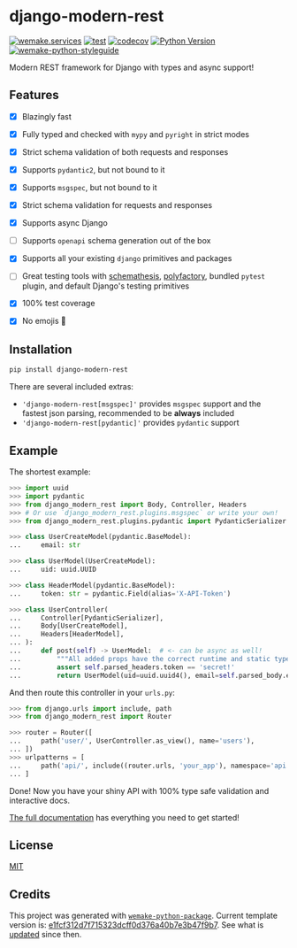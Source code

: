 # django-modern-rest

[![wemake.services](https://img.shields.io/badge/%20-wemake.services-green.svg?label=%20&logo=data%3Aimage%2Fpng%3Bbase64%2CiVBORw0KGgoAAAANSUhEUgAAABAAAAAQCAMAAAAoLQ9TAAAABGdBTUEAALGPC%2FxhBQAAAAFzUkdCAK7OHOkAAAAbUExURQAAAAAAAAAAAAAAAAAAAAAAAAAAAAAAAP%2F%2F%2F5TvxDIAAAAIdFJOUwAjRA8xXANAL%2Bv0SAAAADNJREFUGNNjYCAIOJjRBdBFWMkVQeGzcHAwksJnAPPZGOGAASzPzAEHEGVsLExQwE7YswCb7AFZSF3bbAAAAABJRU5ErkJggg%3D%3D)](https://wemake-services.github.io)
[![test](https://github.com/wemake-services/django-modern-rest/actions/workflows/test.yml/badge.svg?event=push)](https://github.com/wemake-services/django-modern-rest/actions/workflows/test.yml)
[![codecov](https://codecov.io/gh/wemake-services/django-modern-rest/branch/master/graph/badge.svg)](https://codecov.io/gh/wemake-services/django-modern-rest)
[![Python Version](https://img.shields.io/pypi/pyversions/django-modern-rest.svg)](https://pypi.org/project/django-modern-rest/)
[![wemake-python-styleguide](https://img.shields.io/badge/style-wemake-000000.svg)](https://github.com/wemake-services/wemake-python-styleguide)

Modern REST framework for Django with types and async support!


## Features

- [x] Blazingly fast
- [x] Fully typed and checked with `mypy` and `pyright` in strict modes
- [x] Strict schema validation of both requests and responses
- [x] Supports `pydantic2`, but not bound to it
- [x] Supports `msgspec`, but not bound to it
- [x] Strict schema validation for requests and responses
- [x] Supports async Django
- [ ] Supports `openapi` schema generation out of the box
- [x] Supports all your existing `django` primitives and packages
- [ ] Great testing tools with [schemathesis](https://github.com/schemathesis/schemathesis), [polyfactory](https://github.com/litestar-org/polyfactory), bundled `pytest` plugin, and default Django's testing primitives
- [x] 100% test coverage
- [x] No emojis 🌚️️


## Installation

```bash
pip install django-modern-rest
```

There are several included extras:
- `'django-modern-rest[msgspec]'` provides `msgspec` support
  and the fastest json parsing, recommended to be **always** included
- `'django-modern-rest[pydantic]'` provides `pydantic` support


## Example

The shortest example:

```python
>>> import uuid
>>> import pydantic
>>> from django_modern_rest import Body, Controller, Headers
>>> # Or use `django_modern_rest.plugins.msgspec` or write your own!
>>> from django_modern_rest.plugins.pydantic import PydanticSerializer

>>> class UserCreateModel(pydantic.BaseModel):
...     email: str

>>> class UserModel(UserCreateModel):
...     uid: uuid.UUID

>>> class HeaderModel(pydantic.BaseModel):
...     token: str = pydantic.Field(alias='X-API-Token')

>>> class UserController(
...     Controller[PydanticSerializer],
...     Body[UserCreateModel],
...     Headers[HeaderModel],
... ):
...     def post(self) -> UserModel:  # <- can be async as well!
...         """All added props have the correct runtime and static types."""
...         assert self.parsed_headers.token == 'secret!'
...         return UserModel(uid=uuid.uuid4(), email=self.parsed_body.email)
```

And then route this controller in your `urls.py`:

```python
>>> from django.urls import include, path
>>> from django_modern_rest import Router

>>> router = Router([
...     path('user/', UserController.as_view(), name='users'),
... ])
>>> urlpatterns = [
...     path('api/', include((router.urls, 'your_app'), namespace='api')),
... ]
```

Done! Now you have your shiny API with 100% type
safe validation and interactive docs.

[The full documentation](https://django-modern-rest.rtfd.io)
has everything you need to get started!


## License

[MIT](https://github.com/wemake-services/django-modern-rest/blob/master/LICENSE)


## Credits

This project was generated with [`wemake-python-package`](https://github.com/wemake-services/wemake-python-package). Current template version is: [e1fcf312d7f715323dcff0d376a40b7e3b47f9b7](https://github.com/wemake-services/wemake-python-package/tree/e1fcf312d7f715323dcff0d376a40b7e3b47f9b7). See what is [updated](https://github.com/wemake-services/wemake-python-package/compare/e1fcf312d7f715323dcff0d376a40b7e3b47f9b7...master) since then.
